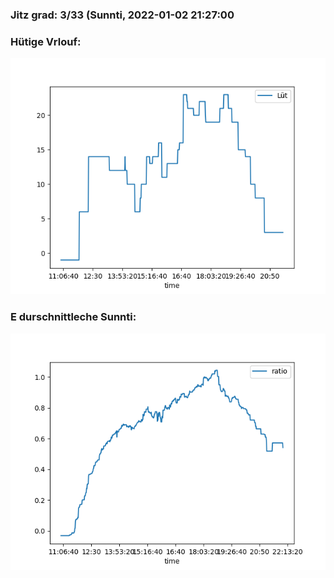### Jitz grad: 3/33 (Sunnti, 2022-01-02 21:27:00

### Hütige Vrlouf:
![Graph](Today.png)

### E durschnittleche Sunnti:
![Graph](Sunnti.png)